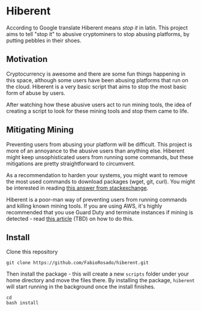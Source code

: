 # Hiberent

According to Google translate Hiberent means _stop it_ in latin. This project aims to tell "stop it" to abusive cryptominers to stop abusing platforms, by putting pebbles in their shoes.

## Motivation

Cryptocurrency is awesome and there are some fun things happening in this space, although some users have been abusing platforms that run on the cloud. Hiberent is a very basic script that aims to stop the most basic
form of abuse by users.

After watching how these abusive users act to run mining tools, the idea of creating a script to look for these mining tools and stop them came to life. 

## Mitigating Mining

Preventing users from abusing your platform will be difficult. This project is more of an annoyance to the abusive users than anything else. Hiberent might keep unsophisticated users from running some commands, but these mitigations are pretty straightforward to circumvent.

As a recommendation to harden your systems, you might want to remove the most used commands to download packages (wget, git, curl). You might be interested in reading [this answer from stackexchange](https://unix.stackexchange.com/questions/90998/block-particular-command-in-linux-for-specific-user/91003#91003).

Hiberent is a poor-man way of preventing users from running commands and killing known mining tools. If you are using AWS, it's highly recommended that you use Guard Duty and terminate instances if mining is detected - read [this article]() (TBD) on how to do this.

## Install

Clone this repository

```
git clone https://github.com/FabioRosado/hiberent.git
```

Then install the package - this will create a new `scripts` folder under your home directory and move the files there. By installing the package, `hiberent` will start running in the background once the install finishes.

```
cd
bash install
```
